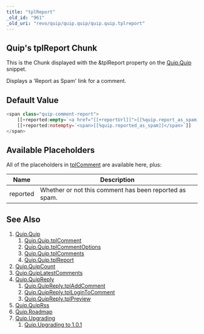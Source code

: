 ```yaml
---
title: "tplReport"
_old_id: "961"
_old_uri: "revo/quip/quip.quip/quip.quip.tplreport"
---
```


## Quip's tplReport Chunk

This is the Chunk displayed with the &tplReport property on the [Quip.Quip](extras/quip/quip.quip "Quip.Quip") snippet.

Displays a 'Report as Spam' link for a comment.

## Default Value

``` php
<span class="quip-comment-report">
    [[+reported:empty=`<a href="[[+reportUrl]]">[[%quip.report_as_spam]]</a>`]]
    [[+reported:notempty=`<span>[[%quip.reported_as_spam]]</span>`]]
</span>
```

## Available Placeholders

All of the placeholders in [tplComment](extras/quip/quip.quip/quip.quip.tplcomment "Quip.Quip.tplComment") are available here, plus:

| Name     | Description                                            |
| -------- | ------------------------------------------------------ |
| reported | Whether or not this comment has been reported as spam. |

## See Also

1. [Quip.Quip](extras/quip/quip.quip)
   1. [Quip.Quip.tplComment](extras/quip/quip.quip/quip.quip.tplcomment)
   2. [Quip.Quip.tplCommentOptions](extras/quip/quip.quip/quip.quip.tplcommentoptions)
   3. [Quip.Quip.tplComments](extras/quip/quip.quip/quip.quip.tplcomments)
   4. [Quip.Quip.tplReport](extras/quip/quip.quip/quip.quip.tplreport)
2. [Quip.QuipCount](extras/quip/quip.quipcount)
3. [Quip.QuipLatestComments](extras/quip/quip.quiplatestcomments)
4. [Quip.QuipReply](extras/quip/quip.quipreply)
   1. [Quip.QuipReply.tplAddComment](extras/quip/quip.quipreply/quip.quipreply.tpladdcomment)
   2. [Quip.QuipReply.tplLoginToComment](extras/quip/quip.quipreply/quip.quipreply.tpllogintocomment)
   3. [Quip.QuipReply.tplPreview](extras/quip/quip.quipreply/quip.quipreply.tplpreview)
5. [Quip.QuipRss](extras/quip/quip.quiprss)
6. [Quip.Roadmap](extras/quip/quip.roadmap)
7. [Quip.Upgrading](extras/quip/quip.upgrading)
   1. [Quip.Upgrading to 1.0.1](extras/quip/quip.upgrading/quip.upgrading-to-1.0.1)